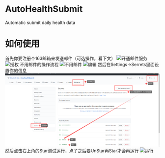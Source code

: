 # AutoHealthSubmit
Automatic submit daily health data
# 如何使用
首先你要注册个163邮箱来发送邮件（可选操作，看下文）
![开通邮件服务](https://github.com/Windmill-City/AutoHealthSubmit/blob/main/开通邮件服务.png)
![授权](https://github.com/Windmill-City/AutoHealthSubmit/blob/main/授权.png)
不用邮件的操作流程
![不用邮件](https://github.com/Windmill-City/AutoHealthSubmit/blob/main/不用邮件.png)
![编辑](https://github.com/Windmill-City/AutoHealthSubmit/blob/main/编辑.png)
然后在Settings->Serrets里面设置你的信息
![操作流程](https://github.com/Windmill-City/AutoHealthSubmit/blob/main/操作流程.png)
然后点击右上角的Star测试运行，点了之后要UnStar再Star才会再运行
![运行](https://github.com/Windmill-City/AutoHealthSubmit/blob/main/运行.png)
